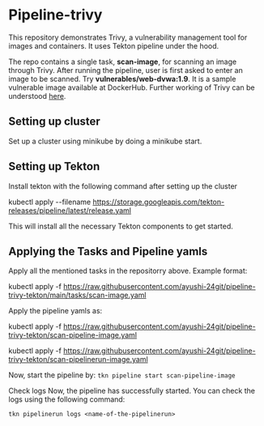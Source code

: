 
<h1>
Pipeline-trivy

</h1>
This repository demonstrates Trivy, a vulnerability management tool for images and containers. It uses Tekton pipeline under the hood.  



The repo contains a single task, **scan-image**, for scanning an image through Trivy. After running the pipeline, user is first asked to enter an image to be scanned. Try **vulnerables/web-dvwa:1.9**. It is a sample vulnerable image available at DockerHub. Further working of Trivy can be understood [here](https://rastogee-ayushi.medium.com/trivy-keep-your-artifacts-vulnerability-free-6dce292134e5). 

## Setting up cluster
Set up a cluster using minikube by doing a minikube start.

## Setting up Tekton
Install tekton with the following command after setting up the cluster

kubectl apply --filename https://storage.googleapis.com/tekton-releases/pipeline/latest/release.yaml

This will install all the necessary Tekton components to get started.

## Applying the Tasks and Pipeline yamls
Apply all the mentioned tasks in the repositorry above. Example format:

kubectl apply -f https://raw.githubusercontent.com/ayushi-24git/pipeline-trivy-tekton/main/tasks/scan-image.yaml

Apply the pipeline yamls as:

kubectl apply -f https://raw.githubusercontent.com/ayushi-24git/pipeline-trivy-tekton/scan-pipeline-image.yaml

kubectl apply -f https://raw.githubusercontent.com/ayushi-24git/pipeline-trivy-tekton/scan-pipelinerun-image.yaml

Now, start the pipeline by: `tkn pipeline start scan-pipeline-image`


Check logs
Now, the pipeline has successfully started. You can check the logs using the following command:

`tkn pipelinerun logs <name-of-the-pipelinerun>`

  



  
